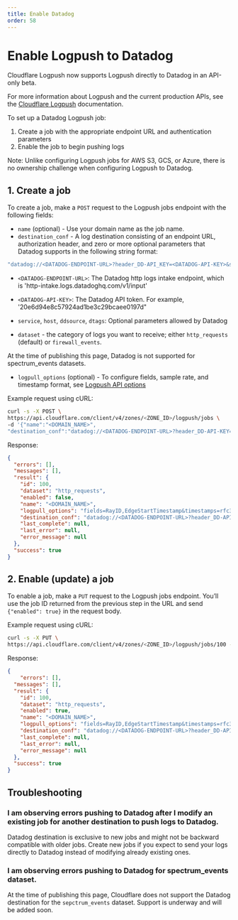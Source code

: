 ```yaml
---
title: Enable Datadog
order: 58
---
```


# Enable Logpush to Datadog

Cloudflare Logpush now supports Logpush directly to Datadog in an API-only beta. 

For more information about Logpush and the current production APIs, see the [Cloudflare Logpush](https://developers.cloudflare.com/logs/logpush) documentation.

To set up a Datadog Logpush job:
1. Create a job with the appropriate endpoint URL and authentication parameters
2. Enable the job to begin pushing logs

<Aside type="note" header="Note">

Note: Unlike configuring Logpush jobs for AWS S3, GCS, or Azure, there is no ownership challenge when configuring Logpush to Datadog. 

</Aside>

## 1. Create a job

To create a job, make a `POST` request to the Logpush jobs endpoint with the following fields:
* `name` (optional) - Use your domain name as the job name.
* `destination_conf` - A log destination consisting of an endpoint URL, authorization header, and zero or more optional parameters that Datadog supports in the following string format:

```bash
"datadog://<DATADOG-ENDPOINT-URL>?header_DD-API_KEY=<DATADOG-API-KEY>&service=<SERVICE>&host=<HOST>&ddsource=<SOURCE>"
```

  * `<DATADOG-ENDPOINT-URL>`: The Datadog http logs intake endpoint, which is 'http-intake.logs.datadoghq.com/v1/input' 
  * `<DATADOG-API-KEY>`: The Datadog API token. For example, '20e6d94e8c57924ad1be3c29bcaee0197d"
  * `service`, `host`, `ddsource`, `dtags`: Optional parameters allowed by Datadog

* `dataset` - the category of logs you want to receive; either `http_requests` (default) or `firewall_events`. 

<Aside type="note" header="Note">

At the time of publishing this page, Datadog is not supported for spectrum_events datasets.

</Aside>

* `logpull_options` (optional) - To configure fields, sample rate, and timestamp format, see [Logpush API options](https://developers.cloudflare.com/logs/logpush/logpush-configuration-api/understanding-logpush-api#options)

Example request using cURL:

```bash
curl -s -X POST \
https://api.cloudflare.com/client/v4/zones/<ZONE_ID>/logpush/jobs \
-d '{"name":"<DOMAIN_NAME>",
"destination_conf":"datadog://<DATADOG-ENDPOINT-URL>?header_DD-API-KEY=<DATADOG-API-KEY>",  "logpull_options":"fields=RayID,EdgeStartTimestamp&timestamps=rfc3339", "dataset": "http_requests"}' | jq .
```

Response:

```json
{
  "errors": [],
  "messages": [],
  "result": {
    "id": 100,
    "dataset": "http_requests",
    "enabled": false,
    "name": "<DOMAIN_NAME>",
    "logpull_options": "fields=RayID,EdgeStartTimestamp&timestamps=rfc3339",
    "destination_conf": "datadog://<DATADOG-ENDPOINT-URL>?header_DD-API-KEY=<DATADOG-API-KEY>",
    "last_complete": null,
    "last_error": null,
    "error_message": null
  },
  "success": true
}
```

## 2. Enable (update) a job

To enable a  job, make a `PUT` request to the Logpush jobs endpoint. You’ll use the job ID returned from the previous step in the URL and send `{"enabled": true}` in the request body.

Example request using cURL:

```bash
curl -s -X PUT \
https://api.cloudflare.com/client/v4/zones/<ZONE_ID>/logpush/jobs/100 -d'{"enabled":true}' | jq .
```

Response:

```json
{
    "errors": [],
  "messages": [],
  "result": {
    "id": 100,
    "dataset": "http_requests",
    "enabled": true,
    "name": "<DOMAIN_NAME>",
    "logpull_options": "fields=RayID,EdgeStartTimestamp&timestamps=rfc3339",
    "destination_conf": "datadog://<DATADOG-ENDPOINT-URL>?header_DD-API-KEY=<DATADOG-API-KEY>",
    "last_complete": null,
    "last_error": null,
    "error_message": null
  },
  "success": true
}
```

## Troubleshooting

### I am observing errors pushing to Datadog after I modify an existing job for another destination to push logs to Datadog.
Datadog destination is exclusive to new jobs and might not be backward compatible with older jobs. Create new jobs if you expect to send your logs directly to Datadog instead of modifying already existing ones.

### I am observing errors pushing to Datadog for spectrum_events dataset.
At the time of publishing this page, Cloudflare does not support the Datadog destination for the `sepctrum_events` dataset. Support is underway and will be added soon.
